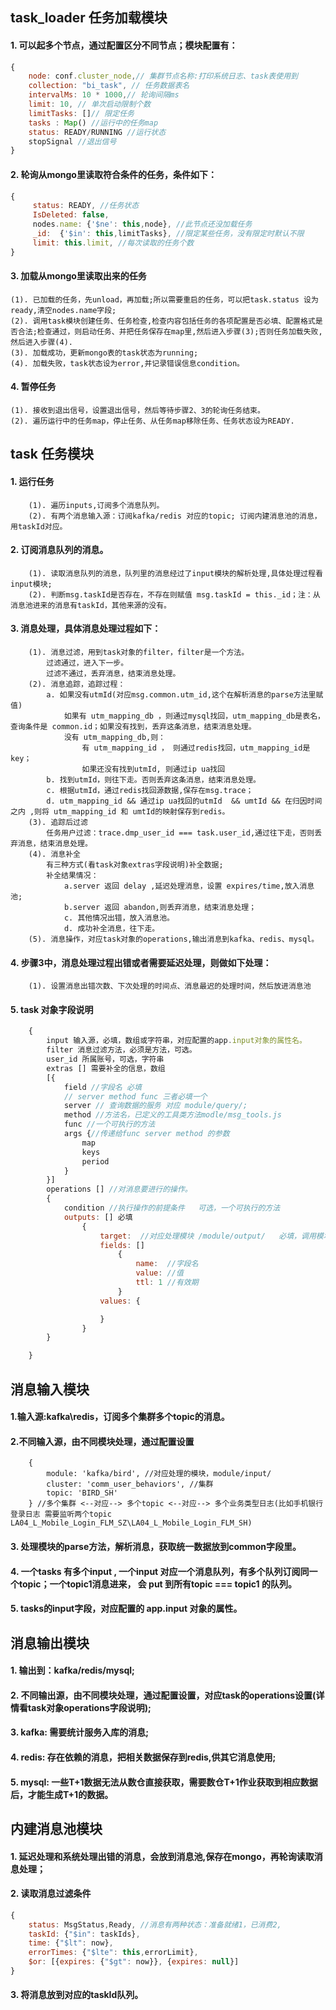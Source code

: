 ## task_loader 任务加载模块
#### 1. 可以起多个节点，通过配置区分不同节点；模块配置有：
```javascript
{
	node: conf.cluster_node,// 集群节点名称:打印系统日志、task表使用到
	collection: "bi_task", // 任务数据表名
	intervalMs: 10 * 1000,// 轮询间隔ms
	limit: 10, // 单次启动限制个数
	limitTasks: []// 限定任务
	tasks : Map() //运行中的任务map
	status: READY/RUNNING //运行状态
	stopSignal //退出信号
}
```
#### 2. 轮询从mongo里读取符合条件的任务，条件如下：
```javascript
{
	 status: READY, //任务状态
	 IsDeleted: false, 
	 nodes.name: {'$ne': this,node}, //此节点还没加载任务
	 _id:  {'$in': this,limitTasks}, //限定某些任务，没有限定时默认不限
	 limit: this.limit, //每次读取的任务个数
}
```
#### 3. 加载从mongo里读取出来的任务
	(1). 已加载的任务，先unload，再加载;所以需要重启的任务，可以把task.status 设为ready,清空nodes.name字段;
	(2). 调用task模块创建任务、任务检查,检查内容包括任务的各项配置是否必填、配置格式是否合法;检查通过，则启动任务、并把任务保存在map里,然后进入步骤(3);否则任务加载失败,然后进入步骤(4).
	(3). 加载成功，更新mongo表的task状态为running;
	(4). 加载失败，task状态设为error,并记录错误信息condition。
#### 4. 暂停任务
	(1). 接收到退出信号，设置退出信号，然后等待步骤2、3的轮询任务结束。
	(2). 遍历运行中的任务map，停止任务、从任务map移除任务、任务状态设为READY.

## task 任务模块
#### 1. 运行任务
		(1). 遍历inputs,订阅多个消息队列。
		(2). 有两个消息输入源：订阅kafka/redis 对应的topic; 订阅内建消息池的消息，用taskId对应。
#### 2. 订阅消息队列的消息。
		(1). 读取消息队列的消息，队列里的消息经过了input模块的解析处理,具体处理过程看input模块;
		(2). 判断msg.taskId是否存在，不存在则赋值 msg.taskId = this._id；注：从消息池进来的消息有taskId，其他来源的没有。
#### 3. 消息处理，具体消息处理过程如下：
		(1). 消息过滤，用到task对象的filter，filter是一个方法。
			过滤通过，进入下一步。
			过滤不通过，丢弃消息，结束消息处理。
		(2). 消息追踪，追踪过程：
			a. 如果没有utmId(对应msg.common.utm_id,这个在解析消息的parse方法里赋值)
				如果有 utm_mapping_db ，则通过mysql找回，utm_mapping_db是表名，查询条件是 common.id；如果没有找到，丢弃这条消息，结束消息处理。
				没有 utm_mapping_db,则：
					有 utm_mapping_id ， 则通过redis找回，utm_mapping_id是key；
					如果还没有找到utmId, 则通过ip ua找回
			b. 找到utmId，则往下走。否则丢弃这条消息，结束消息处理。
			c. 根据utmId，通过redis找回源数据,保存在msg.trace；
			d. utm_mapping_id && 通过ip ua找回的utmId  && umtId && 在归因时间之内 ,则将 utm_mapping_id 和 umtId的映射保存到redis。
		(3). 追踪后过滤
			任务用户过滤：trace.dmp_user_id === task.user_id,通过往下走，否则丢弃消息，结束消息处理。
		(4). 消息补全
			有三种方式(看task对象extras字段说明)补全数据;
			补全结果情况：
				a.server 返回 delay ,延迟处理消息，设置 expires/time,放入消息池;
				b.server 返回 abandon,则丢弃消息，结束消息处理；
				c. 其他情况出错，放入消息池。
				d. 成功补全消息，往下走。
		(5). 消息操作，对应task对象的operations,输出消息到kafka、redis、mysql。
#### 4. 步骤3中，消息处理过程出错或者需要延迟处理，则做如下处理：
		(1). 设置消息出错次数、下次处理的时间点、消息最迟的处理时间，然后放进消息池
#### 5. task 对象字段说明
```javascript
	{
		input 输入源，必填，数组或字符串，对应配置的app.input对象的属性名。
		filter 消息过滤方法，必须是方法，可选。
		user_id 所属账号，可选，字符串
		extras [] 需要补全的信息，数组
		[{
			field //字段名	必填
			// server method func 三者必填一个
			server // 查询数据的服务 对应 module/query/;
			method //方法名，已定义的工具类方法modle/msg_tools.js
			func //一个可执行的方法
			args {//传递给func server method 的参数
				map
				keys
				period
			}
		}]
		operations [] //对消息要进行的操作。
		{
			condition //执行操作的前提条件	可选，一个可执行的方法
			outputs: [] 必填
				{
					target:  //对应处理模块 /module/output/	必填，调用模块的do 方法输出消息。
					fields: []
						{
							name:  //字段名
							value: //值
							ttl: 1 //有效期
						}
					values: {

					}
				}
		}

	}
```
## 消息输入模块
#### 1.输入源:kafka\redis，订阅多个集群多个topic的消息。
#### 2.不同输入源，由不同模块处理，通过配置设置
		{
            module: 'kafka/bird', //对应处理的模块，module/input/
            cluster: 'comm_user_behaviors', //集群
            topic: 'BIRD_SH'
        } //多个集群 <--对应--> 多个topic <--对应--> 多个业务类型日志(比如手机银行登录日志 需要监听两个topic LA04_L_Mobile_Login_FLM_SZ\LA04_L_Mobile_Login_FLM_SH)
#### 3. 处理模块的parse方法，解析消息，获取统一数据放到common字段里。
#### 4. 一个tasks 有多个input , 一个input 对应一个消息队列，有多个队列订阅同一个topic；一个topic1消息进来， 会 put 到所有topic === topic1 的队列。
#### 5. tasks的input字段，对应配置的 app.input 对象的属性。

## 消息输出模块
#### 1. 输出到：kafka/redis/mysql;
#### 2. 不同输出源，由不同模块处理，通过配置设置，对应task的operations设置(详情看task对象operations字段说明);
#### 3. kafka: 需要统计服务入库的消息;
#### 4. redis: 存在依赖的消息，把相关数据保存到redis,供其它消息使用;
#### 5. mysql: 一些T+1数据无法从数仓直接获取，需要数仓T+1作业获取到相应数据后，才能生成T+1的数据。


## 内建消息池模块
#### 1. 延迟处理和系统处理出错的消息，会放到消息池,保存在mongo，再轮询读取消息处理；
#### 2. 读取消息过滤条件
```javascript 
{
	status: MsgStatus,Ready, //消息有两种状态：准备就绪1，已消费2,
	taskId: {"$in": taskIds},
	time: {"$lt": now},
	errorTimes: {"$lte": this,errorLimit},
	$or: [{expires: {"$gt": now}}, {expires: null}]
}
```
#### 3. 将消息放到对应的taskId队列。
####